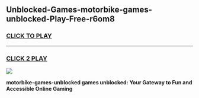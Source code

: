 
## Unblocked-Games-motorbike-games-unblocked-Play-Free-r6om8
<h3>
<a href="https://premium76.site?title=motorbike-games-unblocked&ref=20A">CLICK TO PLAY</a></h3>
<hr>

<h3>
<a href="https://premium76.site?title=motorbike-games-unblocked&ref=20A">CLICK 2 PLAY</a>
  
</h3>

<a href="https://premium76.site?title=motorbike-games-unblocked&ref=20A"><img src="https://clearcache.store/games.png"></a>


**motorbike-games-unblocked games unblocked: Your Gateway to Fun and Accessible Online Gaming**
